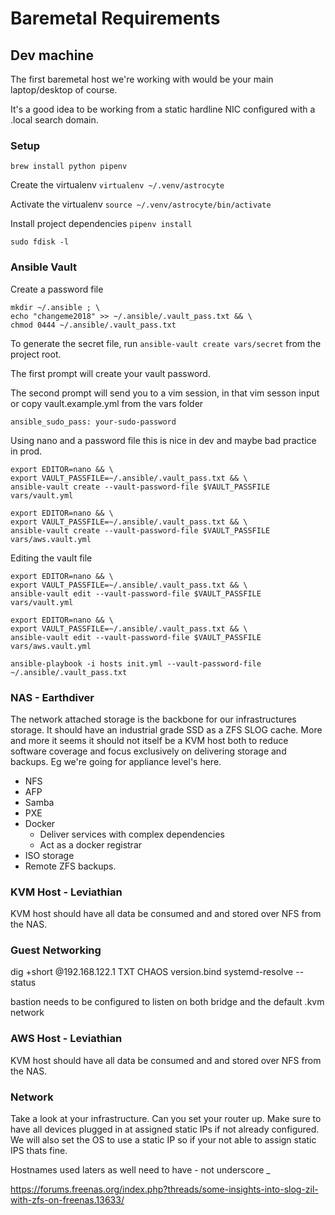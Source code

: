# Baremetal Requirements


## Dev machine
The first baremetal host we're working with would be your main laptop/desktop of course.

It's a good idea to be working from a static hardline NIC configured with a .local search domain.

### Setup
`brew install python pipenv`

Create the virtualenv
`virtualenv ~/.venv/astrocyte`

Activate the virtualenv
`source ~/.venv/astrocyte/bin/activate`

Install project dependencies
`pipenv install`


`sudo fdisk -l`

### Ansible Vault

Create a password file
```
mkdir ~/.ansible ; \
echo "changeme2018" >> ~/.ansible/.vault_pass.txt && \
chmod 0444 ~/.ansible/.vault_pass.txt
```
To generate the secret file, run `ansible-vault create vars/secret` from the project root.

The first prompt will create your vault password.

The second prompt will send you to a vim session, in that vim sesson input or copy vault.example.yml from the vars folder

```
ansible_sudo_pass: your-sudo-password
```

Using nano and a password file this is nice in dev and maybe bad practice in prod.
```
export EDITOR=nano && \
export VAULT_PASSFILE=~/.ansible/.vault_pass.txt && \
ansible-vault create --vault-password-file $VAULT_PASSFILE vars/vault.yml
```

```
export EDITOR=nano && \
export VAULT_PASSFILE=~/.ansible/.vault_pass.txt && \
ansible-vault create --vault-password-file $VAULT_PASSFILE vars/aws.vault.yml
```

Editing the vault file
```
export EDITOR=nano && \
export VAULT_PASSFILE=~/.ansible/.vault_pass.txt && \
ansible-vault edit --vault-password-file $VAULT_PASSFILE vars/vault.yml

export EDITOR=nano && \
export VAULT_PASSFILE=~/.ansible/.vault_pass.txt && \
ansible-vault edit --vault-password-file $VAULT_PASSFILE vars/aws.vault.yml
```

```
ansible-playbook -i hosts init.yml --vault-password-file ~/.ansible/.vault_pass.txt
```

### NAS - Earthdiver
The network attached storage is the backbone for our infrastructures storage. It should have an industrial grade SSD as a ZFS SLOG cache. 
More and more it seems it should not itself be a KVM host both to reduce software coverage and focus exclusively on delivering storage and backups.
Eg we're going for appliance level's here.
 
* NFS
* AFP
* Samba
* PXE
* Docker
  * Deliver services with complex dependencies
  * Act as a docker registrar
* ISO storage
* Remote ZFS backups.

### KVM Host - Leviathian
KVM host should have all data be consumed and and stored over NFS from the NAS.

### Guest Networking

dig +short @192.168.122.1 TXT CHAOS version.bind
systemd-resolve --status

bastion needs to be configured to listen on both bridge and the default .kvm network

### AWS Host - Leviathian
KVM host should have all data be consumed and and stored over NFS from the NAS.

### Network
Take a look at your infrastructure. Can you set your router up. Make sure to have all devices plugged in at assigned static IPs if not already configured.
We will also set the OS to use a static IP so if your not able to assign static IPS thats fine.



Hostnames used laters as well need to have - not underscore _


https://forums.freenas.org/index.php?threads/some-insights-into-slog-zil-with-zfs-on-freenas.13633/